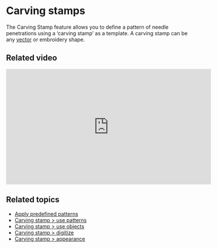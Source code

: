 # Carving stamps

The Carving Stamp feature allows you to define a pattern of needle penetrations using a ‘carving stamp’ as a template. A carving stamp can be any [vector](../../glossary/glossary) or embroidery shape.

## Related video

<iframe src="https://www.youtube.com/embed/LaIjo38TuMM" frameborder="0" 
		 allow="accelerometer; autoplay; encrypted-media; gyroscope; picture-in-picture" 
		 allowfullscreen="" style="width: 560px; height: 315px;">

</iframe>

## Related topics

- [Apply predefined patterns](Apply_predefined_patterns)
- [Carving stamp > use patterns](Carving_stamp_use_patterns)
- [Carving stamp > use objects](Carving_stamp_use_objects)
- [Carving stamp > digitize](Carving_stamp_digitize)
- [Carving stamp > appearance](Carving_stamp_appearance)
